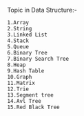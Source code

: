 Topic in Data Structure:-

    1.Array
    2.String
    3.Linked List
    4.Stack
    5.Queue
    6.Binary Tree
    7.Binary Search Tree
    8.Heap
    9.Hash Table
    10.Graph
    11.Matrix
    12.Trie
    13.Segment tree
    14.Avl Tree
    15.Red Black Tree

